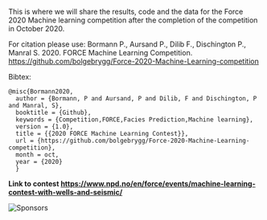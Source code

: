 This is where we will share the results, code  and the data for the Force 2020 Machine learning competition after the completion of the competition in October 2020.


For citation please use: Bormann P., Aursand P., Dilib F., Dischington P., Manral S. 2020. FORCE Machine Learning Competition. https://github.com/bolgebrygg/Force-2020-Machine-Learning-competition

Bibtex:

    @misc{Bormann2020,
      author = {Bormann, P and Aursand, P and Dilib, F and Dischington, P and Manral, S},
      booktitle = {Github},
      keywords = {Competition,FORCE,Facies Prediction,Machine learning},
      version = {1.0},
      title = {{2020 FORCE Machine Learning Contest}},
      url = {https://github.com/bolgebrygg/Force-2020-Machine-Learning-competition},
      month = oct,
      year = {2020}
      }


**Link to contest https://www.npd.no/en/force/events/machine-learning-contest-with-wells-and-seismic/**

![Sponsors](https://github.com/bolgebrygg/Force-2020-Machine-Learning-competition/blob/master/bottom-sponsor-6.jpg)

